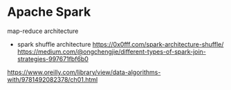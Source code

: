 # Apache Spark


map-reduce architecture

- spark shuffle architecture
https://0x0fff.com/spark-architecture-shuffle/
https://medium.com/@ongchengjie/different-types-of-spark-join-strategies-997671fbf6b0


https://www.oreilly.com/library/view/data-algorithms-with/9781492082378/ch01.html
